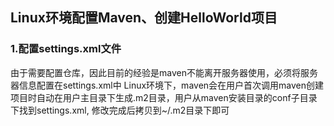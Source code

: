 ## Linux环境配置Maven、创建HelloWorld项目

### 1.配置settings.xml文件
由于需要配置仓库，因此目前的经验是maven不能离开服务器使用，必须将服务器信息配置在settings.xml中
Linux环境下，maven会在用户首次调用maven创建项目时自动在用户主目录下生成.m2目录，用户从maven安装目录的conf子目录下找到settings.xml, 修改完成后拷贝到~/.m2目录下即可


